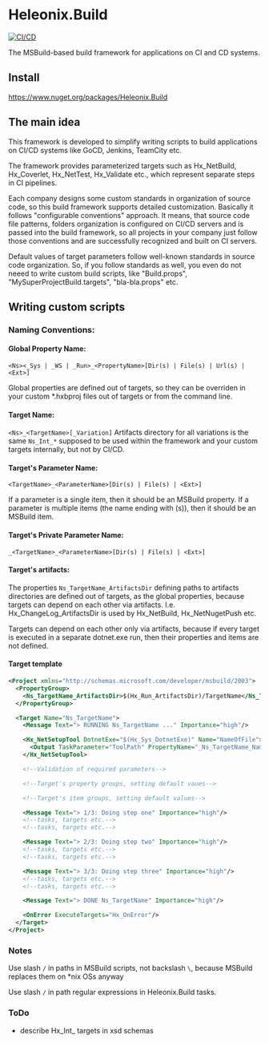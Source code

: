 # Heleonix.Build

[![CI/CD](https://github.com/Heleonix/Heleonix.Build/actions/workflows/net-nuget.yml/badge.svg?event=push)](https://github.com/Heleonix/Heleonix.Build/actions/workflows/net-nuget.yml)

The MSBuild-based build framework for applications on CI and CD systems.

## Install

https://www.nuget.org/packages/Heleonix.Build

## The main idea

This framework is developed to simplify writing scripts to build applications on CI/CD systems like GoCD, Jenkins, TeamCity etc.

The framework provides parameterized targets such as Hx_NetBuild, Hx_Coverlet, Hx_NetTest, Hx_Validate etc., which represent separate steps in CI pipelines.

Each company designs some custom standards in organization of source code, so this build framework supports detailed customization.
Basically it follows "configurable conventions" approach.
It means, that source code file patterns, folders organization is configured on CI/CD servers and is passed into the build framework,
so all projects in your company just follow those conventions and are successfully recognized and built on CI servers.

Default values of target parameters follow well-known standards in source code organization.
So, if you follow standards as well, you even do not neeed to write custom build scripts, like "Build.props", "MySuperProjectBuild.targets", "bla-bla.props" etc.

## Writing custom scripts

### Naming Conventions:

#### Global Property Name:
`<Ns><_Sys | _WS | _Run>_<PropertyName>[Dir(s) | File(s) | Url(s) | <Ext>]`

Global properties are defined out of targets, so they can be overriden in your custom *.hxbproj files out of targets or from the command line.

#### Target Name:
`<Ns>_<TargetName>[_Variation]`
Artifacts directory for all variations is the same
`Ns_Int_*` supposed to be used within the framework and your custom targets internally, but not by CI/CD.

#### Target's Parameter Name:
`<TargetName>_<ParameterName>[Dir(s) | File(s) | <Ext>]`

If a parameter is a single item, then it should be an MSBuild property.
If a parameter is multiple items (the name ending with (s)), then it should be an MSBuild item.

#### Target's Private Parameter Name:
`_<TargetName>_<ParameterName>[Dir(s) | File(s) | <Ext>]`

#### Target's artifacts:
The properties `Ns_TargetName_ArtifactsDir` defining paths to artifacts directories are defined out of targets, as the global properties,
because targets can depend on each other via artifacts. I.e. Hx_ChangeLog_ArtifactsDir is used by Hx_NetBuild, Hx_NetNugetPush etc.

Targets can depend on each other only via artifacts, because if every target is executed in a separate dotnet.exe run,
then their properties and items are not defined.

#### Target template

```xml
<Project xmlns="http://schemas.microsoft.com/developer/msbuild/2003">
  <PropertyGroup>
    <Ns_TargetName_ArtifactsDir>$(Hx_Run_ArtifactsDir)/TargetName</Ns_TargetName_ArtifactsDir>
  </PropertyGroup>

  <Target Name="Ns_TargetName">
    <Message Text="> RUNNING Ns_TargetName ..." Importance="high"/>

    <Hx_NetSetupTool DotnetExe="$(Hx_Sys_DotnetExe)" Name="NameOfFile">
      <Output TaskParameter="ToolPath" PropertyName="_Ns_TargetName_NameOfFileExe"/>
    </Hx_NetSetupTool>

    <!--Validation of required parameters-->

    <!--Target's property groups, setting default vaues-->

    <!--Target's item groups, setting default values-->

    <Message Text="> 1/3: Doing step one" Importance="high"/>
    <!--tasks, targets etc.-->
    <!--tasks, targets etc.-->

    <Message Text="> 2/3: Doing step two" Importance="high"/>
    <!--tasks, targets etc.-->
    <!--tasks, targets etc.-->

    <Message Text="> 3/3: Doing step three" Importance="high"/>
    <!--tasks, targets etc.-->
    <!--tasks, targets etc.-->

    <Message Text="> DONE Ns_TargetName" Importance="high"/>

    <OnError ExecuteTargets="Hx_OnError"/>
  </Target>
</Project>
```

### Notes
Use slash `/` in paths in MSBuild scripts, not backslash `\`, because MSBuild replaces them on *nix OSs anyway

Use slash `/` in path regular expressions in Heleonix.Build tasks.

### ToDo
- describe Hx_Int_ targets in xsd schemas
